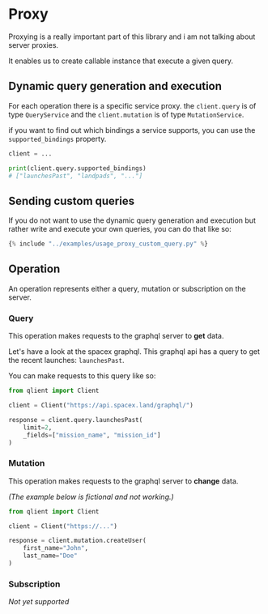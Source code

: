 # Proxy

Proxying is a really important part of this library and i am not talking about server proxies.

It enables us to create callable instance that execute a given query.

## Dynamic query generation and execution

For each operation there is a specific service proxy. the `client.query` is of type `QueryService` and
the `client.mutation` is of type `MutationService`.

if you want to find out which bindings a service supports, you can use the `supported_bindings` property.

```python
client = ...

print(client.query.supported_bindings)
# ["launchesPast", "landpads", "..."]
```

## Sending custom queries

If you do not want to use the dynamic query generation and execution but rather write and execute your own queries, you
can do that like so:

```python 
{% include "../examples/usage_proxy_custom_query.py" %}
```

## Operation

An operation represents either a query, mutation or subscription on the server.

### Query

This operation makes requests to the graphql server to **get** data.

Let's have a look at the spacex graphql. This graphql api has a query to get the recent launches: `launchesPast`.

You can make requests to this query like so:

```python
from qlient import Client

client = Client("https://api.spacex.land/graphql/")

response = client.query.launchesPast(
    limit=2,
    _fields=["mission_name", "mission_id"]
)
```

### Mutation

This operation makes requests to the graphql server to **change** data.

_(The example below is fictional and not working.)_

```python
from qlient import Client

client = Client("https://...")

response = client.mutation.createUser(
    first_name="John",
    last_name="Doe"
) 
```

### Subscription

_Not yet supported_
